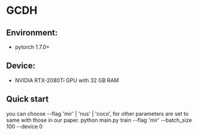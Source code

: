 # GCDH
## Environment:
 - pytorch 1.7.0+
## Device:
 - NVIDIA RTX-2080Ti GPU with 32 GB RAM

## Quick start
you can choose --flag 'mir' | 'nus' | 'coco', for other parameters are set to same with those in our paper.
python main.py train --flag 'mir' --batch_size 100 --device 0
